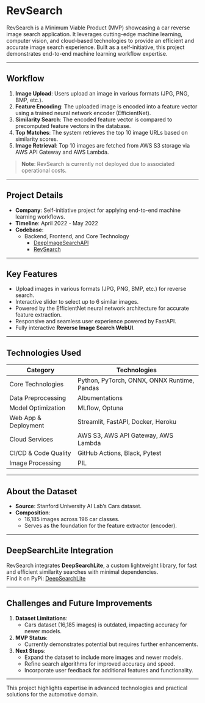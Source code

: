 # RevSearch

RevSearch is a Minimum Viable Product (MVP) showcasing a car reverse image search application. It leverages cutting-edge machine learning, computer vision, and cloud-based technologies to provide an efficient and accurate image search experience. Built as a self-initiative, this project demonstrates end-to-end machine learning workflow expertise.

---

## Workflow

1. **Image Upload**: Users upload an image in various formats (JPG, PNG, BMP, etc.).
2. **Feature Encoding**: The uploaded image is encoded into a feature vector using a trained neural network encoder (EfficientNet).
3. **Similarity Search**: The encoded feature vector is compared to precomputed feature vectors in the database.
4. **Top Matches**: The system retrieves the top 10 image URLs based on similarity scores.
5. **Image Retrieval**: Top 10 images are fetched from AWS S3 storage via AWS API Gateway and AWS Lambda.

> **Note**: RevSearch is currently not deployed due to associated operational costs.

---

## Project Details

- **Company**: Self-initiative project for applying end-to-end machine learning workflows.
- **Timeline**: April 2022 - May 2022
- **Codebase**:
  - Backend, Frontend, and Core Technology
    - [DeepImageSearchAPI](https://github.com/ibadrather/DeepImageSearchAPI)
    - [RevSearch](https://github.com/ibadrather/RevSearch)

---

## Key Features

- Upload images in various formats (JPG, PNG, BMP, etc.) for reverse search.
- Interactive slider to select up to 6 similar images.
- Powered by the EfficientNet neural network architecture for accurate feature extraction.
- Responsive and seamless user experience powered by FastAPI.
- Fully interactive **Reverse Image Search WebUI**.

---

## Technologies Used

| **Category**         | **Technologies**                                                      |
|-----------------------|----------------------------------------------------------------------|
| Core Technologies     | Python, PyTorch, ONNX, ONNX Runtime, Pandas                         |
| Data Preprocessing    | Albumentations                                                      |
| Model Optimization    | MLflow, Optuna                                                      |
| Web App & Deployment  | Streamlit, FastAPI, Docker, Heroku                                  |
| Cloud Services        | AWS S3, AWS API Gateway, AWS Lambda                                 |
| CI/CD & Code Quality  | GitHub Actions, Black, Pytest                                       |
| Image Processing      | PIL                                                                 |

---

## About the Dataset

- **Source**: Stanford University AI Lab’s Cars dataset.
- **Composition**:  
  - 16,185 images across 196 car classes.  
  - Serves as the foundation for the feature extractor (encoder).

---

## DeepSearchLite Integration

RevSearch integrates **DeepSearchLite**, a custom lightweight library, for fast and efficient similarity searches with minimal dependencies.  
Find it on PyPi: [DeepSearchLite](https://pypi.org/project/DeepSearchLite/)

---

## Challenges and Future Improvements

1. **Dataset Limitations**:
   - Cars dataset (16,185 images) is outdated, impacting accuracy for newer models.
2. **MVP Status**:
   - Currently demonstrates potential but requires further enhancements.
3. **Next Steps**:
   - Expand the dataset to include more images and newer models.
   - Refine search algorithms for improved accuracy and speed.
   - Incorporate user feedback for additional features and functionality.

---

This project highlights expertise in advanced technologies and practical solutions for the automotive domain.  
